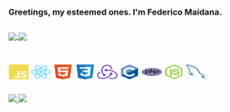 ### Greetings, my esteemed ones. I'm Federico Maidana.

##
<div>
  <a href="https://github.com/fedeMaidana">
    <img height=200 align="center" src="https://github-readme-stats.vercel.app/api?username=fedeMaidana&show_icons=true&theme=tokyonight&bg_color=00000000" />
    <img height=200 align="center" src="https://github-readme-stats.vercel.app/api/top-langs/?username=fedeMaidana&layout=compact&theme=tokyonight&bg_color=00000000&size_weight=0&count_weight=1" />
  </a>
</div>

##

<div style="display: inline_block"><br>
  <img align="center" alt="Js" height="30" width="40" src="https://raw.githubusercontent.com/devicons/devicon/master/icons/javascript/javascript-plain.svg">
  <img align="center" alt="React" height="30" width="40" src="https://raw.githubusercontent.com/devicons/devicon/master/icons/react/react-original.svg">
  <img align="center" alt="HTML" height="30" width="40" src="https://raw.githubusercontent.com/devicons/devicon/master/icons/html5/html5-original.svg">
  <img align="center" alt="CSS" height="30" width="40" src="https://raw.githubusercontent.com/devicons/devicon/master/icons/css3/css3-original.svg">
  <img align="center" alt="Redux" height="30" width="40" src="https://raw.githubusercontent.com/devicons/devicon/master/icons/redux/redux-original.svg">
  <img align="center" alt="C" height="30" width="40" src="https://raw.githubusercontent.com/devicons/devicon/master/icons/c/c-original.svg">
  <img align="center" alt="PHP" height="30" width="40" src="https://raw.githubusercontent.com/devicons/devicon/master/icons/php/php-original.svg">
  <img align="center" alt="NodeJS" height="30" width="40" src="https://raw.githubusercontent.com/devicons/devicon/master/icons/nodejs/nodejs-original.svg">
  <img align="center" alt="MySQL" height="30" width="40" src="https://raw.githubusercontent.com/devicons/devicon/master/icons/mysql/mysql-original.svg">
</div>

##

<a href="https://www.linkedin.com/in/federico-e-maidana-m/" target="_blank">
  <img src="https://img.shields.io/badge/-LinkedIn-%230077B5?style=for-the-badge&logo=linkedin&logoColor=white" target="_blank">
</a>
<a href = "mailto:fede_maidana4@hotmail.com">
  <img src="https://img.shields.io/badge/Outlook-0078D4?style=for-the-badge&logo=microsoft-outlook&logoColor=white" target="_blank">
</a>

